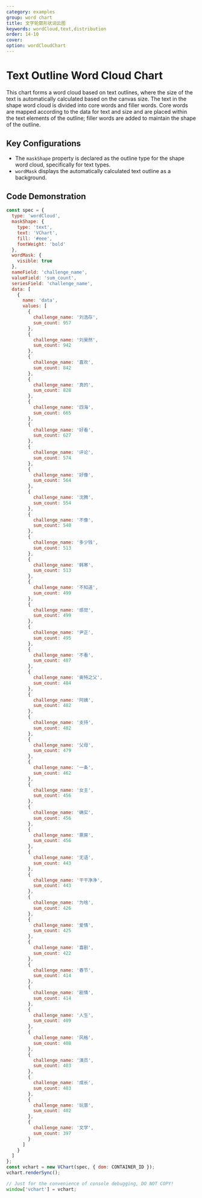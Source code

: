 ```yaml
---
category: examples
group: word chart
title: 文字轮廓形状词云图
keywords: wordCloud,text,distribution
order: 14-10
cover: 
option: wordCloudChart
---
```


# Text Outline Word Cloud Chart

This chart forms a word cloud based on text outlines, where the size of the text is automatically calculated based on the canvas size. The text in the shape word cloud is divided into core words and filler words. Core words are mapped according to the data for text and size and are placed within the text elements of the outline; filler words are added to maintain the shape of the outline.

## Key Configurations

- The `maskShape` property is declared as the outline type for the shape word cloud, specifically for text types.
- `wordMask` displays the automatically calculated text outline as a background.

## Code Demonstration
```javascript livedemo
const spec = {
  type: 'wordCloud',
  maskShape: {
    type: 'text',
    text: 'VChart',
    fill: '#eee',
    fontWeight: 'bold'
  },
  wordMask: {
    visible: true
  },
  nameField: 'challenge_name',
  valueField: 'sum_count',
  seriesField: 'challenge_name',
  data: [
    {
      name: 'data',
      values: [
        {
          challenge_name: '刘浩存',
          sum_count: 957
        },
        {
          challenge_name: '刘昊然',
          sum_count: 942
        },
        {
          challenge_name: '喜欢',
          sum_count: 842
        },
        {
          challenge_name: '真的',
          sum_count: 828
        },
        {
          challenge_name: '四海',
          sum_count: 665
        },
        {
          challenge_name: '好看',
          sum_count: 627
        },
        {
          challenge_name: '评论',
          sum_count: 574
        },
        {
          challenge_name: '好像',
          sum_count: 564
        },
        {
          challenge_name: '沈腾',
          sum_count: 554
        },
        {
          challenge_name: '不像',
          sum_count: 540
        },
        {
          challenge_name: '多少钱',
          sum_count: 513
        },
        {
          challenge_name: '韩寒',
          sum_count: 513
        },
        {
          challenge_name: '不知道',
          sum_count: 499
        },
        {
          challenge_name: '感觉',
          sum_count: 499
        },
        {
          challenge_name: '尹正',
          sum_count: 495
        },
        {
          challenge_name: '不看',
          sum_count: 487
        },
        {
          challenge_name: '奥特之父',
          sum_count: 484
        },
        {
          challenge_name: '阿姨',
          sum_count: 482
        },
        {
          challenge_name: '支持',
          sum_count: 482
        },
        {
          challenge_name: '父母',
          sum_count: 479
        },
        {
          challenge_name: '一条',
          sum_count: 462
        },
        {
          challenge_name: '女主',
          sum_count: 456
        },
        {
          challenge_name: '确实',
          sum_count: 456
        },
        {
          challenge_name: '票房',
          sum_count: 456
        },
        {
          challenge_name: '无语',
          sum_count: 443
        },
        {
          challenge_name: '干干净净',
          sum_count: 443
        },
        {
          challenge_name: '为啥',
          sum_count: 426
        },
        {
          challenge_name: '爱情',
          sum_count: 425
        },
        {
          challenge_name: '喜剧',
          sum_count: 422
        },
        {
          challenge_name: '春节',
          sum_count: 414
        },
        {
          challenge_name: '剧情',
          sum_count: 414
        },
        {
          challenge_name: '人生',
          sum_count: 409
        },
        {
          challenge_name: '风格',
          sum_count: 408
        },
        {
          challenge_name: '演员',
          sum_count: 403
        },
        {
          challenge_name: '成长',
          sum_count: 403
        },
        {
          challenge_name: '玩意',
          sum_count: 402
        },
        {
          challenge_name: '文学',
          sum_count: 397
        }
      ]
    }
  ]
};
const vchart = new VChart(spec, { dom: CONTAINER_ID });
vchart.renderSync();

// Just for the convenience of console debugging, DO NOT COPY!
window['vchart'] = vchart;
```
